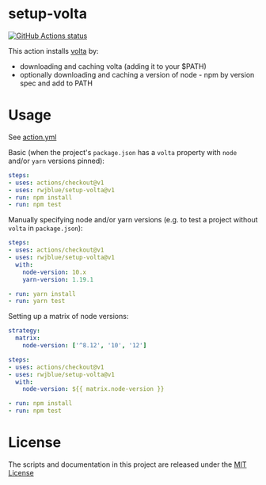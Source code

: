 # setup-volta

<p align="left">
  <a href="https://github.com/rwjblue/setup-volta"><img alt="GitHub Actions status" src="https://github.com/rwjblue/setup-volta/workflows/CI/badge.svg"></a>
</p>

This action installs [volta](https://volta.sh) by:

- downloading and caching volta (adding it to your $PATH)
- optionally downloading and caching a version of node - npm by version spec and add to PATH

# Usage

See [action.yml](action.yml)

Basic (when the project's `package.json` has a `volta` property with `node` and/or `yarn` versions pinned):

```yaml
steps:
- uses: actions/checkout@v1
- uses: rwjblue/setup-volta@v1
- run: npm install
- run: npm test
```

Manually specifying node and/or yarn versions (e.g. to test a project without `volta` in `package.json`):

```yaml
steps:
- uses: actions/checkout@v1
- uses: rwjblue/setup-volta@v1
  with:
    node-version: 10.x
    yarn-version: 1.19.1

- run: yarn install
- run: yarn test
```

Setting up a matrix of node versions:

```yaml
strategy:
  matrix:
    node-version: ['^8.12', '10', '12']

steps:
- uses: actions/checkout@v1
- uses: rwjblue/setup-volta@v1
  with:
    node-version: ${{ matrix.node-version }}

- run: npm install
- run: npm test
```

# License

The scripts and documentation in this project are released under the [MIT License](LICENSE)
